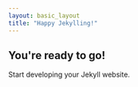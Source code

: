 ```yaml
---
layout: basic_layout
title: "Happy Jekylling!"
---
```


## You're ready to go!

Start developing your Jekyll website.
